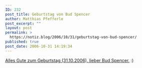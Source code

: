 ```yaml
---
ID: 232
post_title: Geburtstag von Bud Spencer
author: Matthias Pfefferle
post_excerpt: ""
layout: post
permalink: >
  https://notiz.blog/2006/10/31/geburtstag-von-bud-spencer/
published: true
post_date: 2006-10-31 14:19:34
---
```

<a href="http://www.budspencer.de/news/index.php?id=373">Alles Gute zum Geburtstag (31.10.2006), lieber Bud Spencer.</a> :)